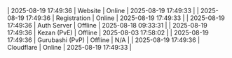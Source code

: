 | 2025-08-19 17:49:36 | Website | Online | 2025-08-19 17:49:33 |
| 2025-08-19 17:49:36 | Registration | Online | 2025-08-19 17:49:33 |
| 2025-08-19 17:49:36 | Auth Server | Offline | 2025-08-18 09:33:31 |
| 2025-08-19 17:49:36 | Kezan (PvE) | Offline | 2025-08-03 17:58:02 |
| 2025-08-19 17:49:36 | Gurubashi (PvP) | Offline | N/A |
| 2025-08-19 17:49:36 | Cloudflare | Online | 2025-08-19 17:49:33 |
